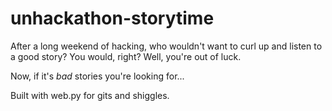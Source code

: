 unhackathon-storytime
=====================

After a long weekend of hacking, who wouldn't want to curl up and listen to a good story? You would, right? Well, you're out of luck. 

Now, if it's *bad* stories you're looking for...

Built with web.py for gits and shiggles. 
